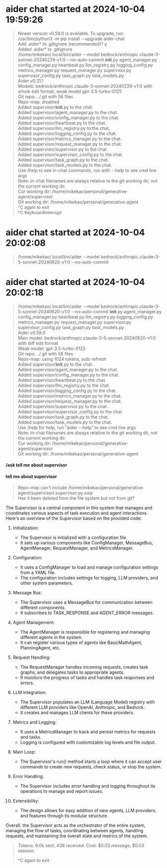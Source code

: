 
# aider chat started at 2024-10-04 19:59:26

> Newer version v0.59.0 is available. To upgrade, run:  
> /usr/bin/python3 -m pip install --upgrade aider-chat  
> Add .aider* to .gitignore (recommended)? y  
> Added .aider* to .gitignore  
> /home/mikekao/.local/bin/aider --model bedrock/anthropic.claude-3-sonnet-20240229-v1:0 --no-auto-commit __init__.py agent_manager.py config_manager.py heartbeat.py llm_registry.py logging_config.py metrics_manager.py request_manager.py supervisor.py supervisor_config.py task_graph.py task_models.py  
> Aider v0.31.1  
> Models: bedrock/anthropic.claude-3-sonnet-20240229-v1:0 with whole edit format, weak model gpt-3.5-turbo-0125  
> Git repo: ../.git with 58 files  
> Repo-map: disabled  
> Added supervisor/__init__.py to the chat.  
> Added supervisor/agent_manager.py to the chat.  
> Added supervisor/config_manager.py to the chat.  
> Added supervisor/heartbeat.py to the chat.  
> Added supervisor/llm_registry.py to the chat.  
> Added supervisor/logging_config.py to the chat.  
> Added supervisor/metrics_manager.py to the chat.  
> Added supervisor/request_manager.py to the chat.  
> Added supervisor/supervisor.py to the chat.  
> Added supervisor/supervisor_config.py to the chat.  
> Added supervisor/task_graph.py to the chat.  
> Added supervisor/task_models.py to the chat.  
> Use /help to see in-chat commands, run with --help to see cmd line args  
> Note: in-chat filenames are always relative to the git working dir, not the current working dir.  
> Cur working dir: /home/mikekao/personal/generative-agent/supervisor  
> Git working dir: /home/mikekao/personal/generative-agent  
> ^C again to exit  
> ^C KeyboardInterrupt  

# aider chat started at 2024-10-04 20:02:08

> /home/mikekao/.local/bin/aider --model bedrock/anthropic.claude-3-5-sonnet-20240620-v1:0 --no-auto-commit  

# aider chat started at 2024-10-04 20:02:18

> /home/mikekao/.local/bin/aider --model bedrock/anthropic.claude-3-5-sonnet-20240620-v1:0 --no-auto-commit __init__.py agent_manager.py config_manager.py heartbeat.py llm_registry.py logging_config.py metrics_manager.py request_manager.py supervisor.py supervisor_config.py task_graph.py task_models.py  
> Aider v0.59.0  
> Main model: bedrock/anthropic.claude-3-5-sonnet-20240620-v1:0 with diff edit format  
> Weak model: gpt-3.5-turbo-0125  
> Git repo: ../.git with 58 files  
> Repo-map: using 1024 tokens, auto refresh  
> Added supervisor/__init__.py to the chat.  
> Added supervisor/agent_manager.py to the chat.  
> Added supervisor/config_manager.py to the chat.  
> Added supervisor/heartbeat.py to the chat.  
> Added supervisor/llm_registry.py to the chat.  
> Added supervisor/logging_config.py to the chat.  
> Added supervisor/metrics_manager.py to the chat.  
> Added supervisor/request_manager.py to the chat.  
> Added supervisor/supervisor.py to the chat.  
> Added supervisor/supervisor_config.py to the chat.  
> Added supervisor/task_graph.py to the chat.  
> Added supervisor/task_models.py to the chat.  
> Use /help <question> for help, run "aider --help" to see cmd line args  
> Note: in-chat filenames are always relative to the git working dir, not the current working dir.  
> Cur working dir: /home/mikekao/personal/generative-agent/supervisor  
> Git working dir: /home/mikekao/personal/generative-agent  

#### /ask tell me about supervisor  

#### tell me about supervisor  
> Repo-map can't include /home/mikekao/personal/generative-agent/supervisor/.supervisor.py.swp  
> Has it been deleted from the file system but not from git?  

The Supervisor is a central component in this system that manages and coordinates various aspects of task execution and agent interactions. Here's an overview of the Supervisor based on the provided code:

1. Initialization:
   - The Supervisor is initialized with a configuration file.
   - It sets up various components like ConfigManager, MessageBus, AgentManager, RequestManager, and MetricsManager.

2. Configuration:
   - It uses a ConfigManager to load and manage configuration settings from a YAML file.
   - The configuration includes settings for logging, LLM providers, and other system parameters.

3. Message Bus:
   - The Supervisor uses a MessageBus for communication between different components.
   - It subscribes to TASK_RESPONSE and AGENT_ERROR messages.

4. Agent Management:
   - The AgentManager is responsible for registering and managing different agents in the system.
   - It can register various types of agents like BasicMathAgent, PlanningAgent, etc.

5. Request Handling:
   - The RequestManager handles incoming requests, creates task graphs, and delegates tasks to appropriate agents.
   - It monitors the progress of tasks and handles task responses and errors.

6. LLM Integration:
   - The Supervisor populates an LLM (Language Model) registry with different LLM providers like OpenAI, Anthropic, and Bedrock.
   - It creates and manages LLM clients for these providers.

7. Metrics and Logging:
   - It uses a MetricsManager to track and persist metrics for requests and tasks.
   - Logging is configured with customizable log levels and file output.

8. Main Loop:
   - The Supervisor's run() method starts a loop where it can accept user commands to create new requests, check status, or stop the system.

9. Error Handling:
   - The Supervisor includes error handling and logging throughout its operations to manage and report issues.

10. Extensibility:
    - The design allows for easy addition of new agents, LLM providers, and features through its modular structure.

Overall, the Supervisor acts as the orchestrator of the entire system, managing the flow of tasks, coordinating between agents, handling requests, and maintaining the overall state and metrics of the system.

> Tokens: 9.0k sent, 438 received. Cost: $0.03 message, $0.03 session.  
>  
>  
> ^C again to exit  
